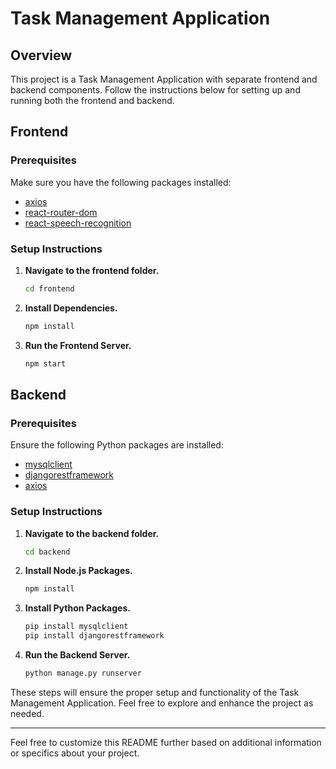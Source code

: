 # Task Management Application

## Overview

This project is a Task Management Application with separate frontend and backend components. Follow the instructions below for setting up and running both the frontend and backend.

## Frontend

### Prerequisites

Make sure you have the following packages installed:

- [axios](https://www.npmjs.com/package/axios)
- [react-router-dom](https://www.npmjs.com/package/react-router-dom)
- [react-speech-recognition](https://www.npmjs.com/package/react-speech-recognition)

### Setup Instructions

1. **Navigate to the frontend folder.**

    ```bash
    cd frontend
    ```

2. **Install Dependencies.**

    ```bash
    npm install
    ```

3. **Run the Frontend Server.**

    ```bash
    npm start
    ```

## Backend

### Prerequisites

Ensure the following Python packages are installed:

- [mysqlclient](https://pypi.org/project/mysqlclient/)
- [djangorestframework](https://www.django-rest-framework.org/)
- [axios](https://www.npmjs.com/package/axios)

### Setup Instructions

1. **Navigate to the backend folder.**

    ```bash
    cd backend
    ```

2. **Install Node.js Packages.**

    ```bash
    npm install
    ```

3. **Install Python Packages.**

    ```bash
    pip install mysqlclient
    pip install djangorestframework
    ```

4. **Run the Backend Server.**

    ```bash
    python manage.py runserver
    ```

These steps will ensure the proper setup and functionality of the Task Management Application. Feel free to explore and enhance the project as needed.

---

Feel free to customize this README further based on additional information or specifics about your project.
